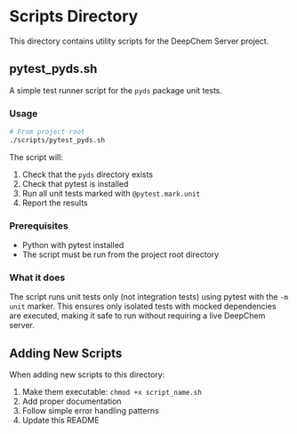 # Scripts Directory

This directory contains utility scripts for the DeepChem Server project.

## pytest_pyds.sh

A simple test runner script for the `pyds` package unit tests.

### Usage

```bash
# From project root
./scripts/pytest_pyds.sh
```

The script will:
1. Check that the `pyds` directory exists
2. Check that pytest is installed
3. Run all unit tests marked with `@pytest.mark.unit`
4. Report the results

### Prerequisites

- Python with pytest installed
- The script must be run from the project root directory

### What it does

The script runs unit tests only (not integration tests) using pytest with the `-m unit` marker. This ensures only isolated tests with mocked dependencies are executed, making it safe to run without requiring a live DeepChem server.

## Adding New Scripts

When adding new scripts to this directory:

1. Make them executable: `chmod +x script_name.sh`
2. Add proper documentation
3. Follow simple error handling patterns
4. Update this README